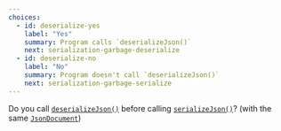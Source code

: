 ```yaml
---
choices:
  - id: deserialize-yes
    label: "Yes"
    summary: Program calls `deserializeJson()`
    next: serialization-garbage-deserialize
  - id: deserialize-no
    label: "No"
    summary: Program doesn't call `deserializeJson()`
    next: serialization-garbage-serialize
---
```


Do you call [`deserializeJson()`](/v6/api/json/deserializejson/) before calling [`serializeJson()`](/v6/api/json/serializejson/)? (with the same [`JsonDocument`](/v6/api/jsondocument/))